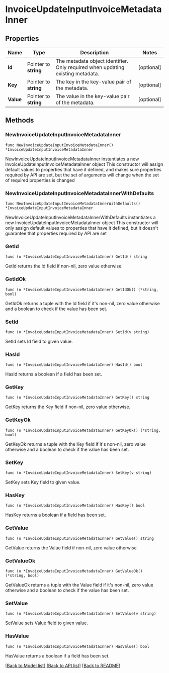 # InvoiceUpdateInputInvoiceMetadataInner

## Properties

Name | Type | Description | Notes
------------ | ------------- | ------------- | -------------
**Id** | Pointer to **string** | The metadata object identifier. Only required when updating existing metadata. | [optional] 
**Key** | Pointer to **string** | The key in the key-value pair of the metadata. | [optional] 
**Value** | Pointer to **string** | The value in the key-value pair of the metadata. | [optional] 

## Methods

### NewInvoiceUpdateInputInvoiceMetadataInner

`func NewInvoiceUpdateInputInvoiceMetadataInner() *InvoiceUpdateInputInvoiceMetadataInner`

NewInvoiceUpdateInputInvoiceMetadataInner instantiates a new InvoiceUpdateInputInvoiceMetadataInner object
This constructor will assign default values to properties that have it defined,
and makes sure properties required by API are set, but the set of arguments
will change when the set of required properties is changed

### NewInvoiceUpdateInputInvoiceMetadataInnerWithDefaults

`func NewInvoiceUpdateInputInvoiceMetadataInnerWithDefaults() *InvoiceUpdateInputInvoiceMetadataInner`

NewInvoiceUpdateInputInvoiceMetadataInnerWithDefaults instantiates a new InvoiceUpdateInputInvoiceMetadataInner object
This constructor will only assign default values to properties that have it defined,
but it doesn't guarantee that properties required by API are set

### GetId

`func (o *InvoiceUpdateInputInvoiceMetadataInner) GetId() string`

GetId returns the Id field if non-nil, zero value otherwise.

### GetIdOk

`func (o *InvoiceUpdateInputInvoiceMetadataInner) GetIdOk() (*string, bool)`

GetIdOk returns a tuple with the Id field if it's non-nil, zero value otherwise
and a boolean to check if the value has been set.

### SetId

`func (o *InvoiceUpdateInputInvoiceMetadataInner) SetId(v string)`

SetId sets Id field to given value.

### HasId

`func (o *InvoiceUpdateInputInvoiceMetadataInner) HasId() bool`

HasId returns a boolean if a field has been set.

### GetKey

`func (o *InvoiceUpdateInputInvoiceMetadataInner) GetKey() string`

GetKey returns the Key field if non-nil, zero value otherwise.

### GetKeyOk

`func (o *InvoiceUpdateInputInvoiceMetadataInner) GetKeyOk() (*string, bool)`

GetKeyOk returns a tuple with the Key field if it's non-nil, zero value otherwise
and a boolean to check if the value has been set.

### SetKey

`func (o *InvoiceUpdateInputInvoiceMetadataInner) SetKey(v string)`

SetKey sets Key field to given value.

### HasKey

`func (o *InvoiceUpdateInputInvoiceMetadataInner) HasKey() bool`

HasKey returns a boolean if a field has been set.

### GetValue

`func (o *InvoiceUpdateInputInvoiceMetadataInner) GetValue() string`

GetValue returns the Value field if non-nil, zero value otherwise.

### GetValueOk

`func (o *InvoiceUpdateInputInvoiceMetadataInner) GetValueOk() (*string, bool)`

GetValueOk returns a tuple with the Value field if it's non-nil, zero value otherwise
and a boolean to check if the value has been set.

### SetValue

`func (o *InvoiceUpdateInputInvoiceMetadataInner) SetValue(v string)`

SetValue sets Value field to given value.

### HasValue

`func (o *InvoiceUpdateInputInvoiceMetadataInner) HasValue() bool`

HasValue returns a boolean if a field has been set.


[[Back to Model list]](../README.md#documentation-for-models) [[Back to API list]](../README.md#documentation-for-api-endpoints) [[Back to README]](../README.md)


